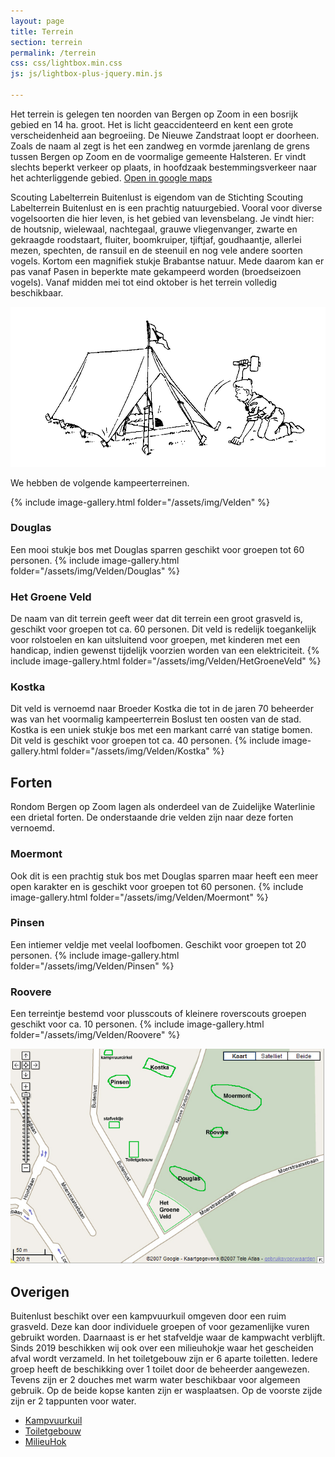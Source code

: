 ```yaml
---
layout: page
title: Terrein
section: terrein
permalink: /terrein
css: css/lightbox.min.css
js: js/lightbox-plus-jquery.min.js

---
```


Het terrein is gelegen ten noorden van Bergen op Zoom in een bosrijk gebied en 14 ha. groot. Het is licht geaccidenteerd en kent een grote verscheidenheid aan begroeiing. De Nieuwe Zandstraat loopt er doorheen. Zoals de naam al zegt is het een zandweg en vormde jarenlang de grens tussen Bergen op Zoom en de voormalige gemeente Halsteren. Er vindt slechts beperkt verkeer op plaats, in hoofdzaak bestemmingsverkeer naar het achterliggende gebied. [Open in google maps](https://www.google.nl/maps/place/Scouting+Labelterrein+BUITENLUST/@51.5150386,4.2963654,15z/data=!4m13!1m7!3m6!1s0x47c46cadaf209da9:0x29060695bcd6164a!2sBuitenlust,+Halsteren!3b1!8m2!3d51.5169899!4d4.3049768!3m4!1s0x47c41334ebbdcd15:0xee193dfa9d4103e9!8m2!3d51.5125249!4d4.3058154?hl=nl)

Scouting Labelterrein Buitenlust is eigendom van de Stichting Scouting Labelterrein Buitenlust en is een prachtig natuurgebied. Vooral voor diverse vogelsoorten die hier leven, is het gebied van levensbelang. Je vindt hier: de houtsnip, wielewaal, nachtegaal, grauwe vliegenvanger, zwarte en gekraagde roodstaart, fluiter, boomkruiper, tjiftjaf, goudhaantje, allerlei mezen, spechten, de ransuil en de steenuil en nog vele andere soorten vogels. Kortom een magnifiek stukje Brabantse natuur. Mede daarom kan er pas vanaf Pasen in beperkte mate gekampeerd worden (broedseizoen vogels). Vanaf midden mei tot eind oktober is het terrein volledig beschikbaar.

![tent](/assets/img/tent.gif)

We hebben de volgende kampeerterreinen.

{% include image-gallery.html folder="/assets/img/Velden" %}

### Douglas
  Een mooi stukje bos met Douglas sparren geschikt voor groepen tot 60 personen.
{% include image-gallery.html folder="/assets/img/Velden/Douglas" %}

### Het Groene Veld
  De naam van dit terrein geeft weer dat dit terrein een groot grasveld is, geschikt voor groepen tot ca. 60 personen. Dit veld is redelijk toegankelijk voor rolstoelen en kan uitsluitend voor groepen, met kinderen met een handicap, indien gewenst tijdelijk voorzien worden van een elektriciteit.
  {% include image-gallery.html folder="/assets/img/Velden/HetGroeneVeld" %}

### Kostka
Dit veld is vernoemd naar Broeder Kostka die tot in de jaren 70 beheerder was van het voormalig kampeerterrein Boslust ten oosten van de stad.
Kostka is een uniek stukje bos met een markant carré van statige bomen. Dit veld is geschikt voor groepen tot ca. 40 personen.
{% include image-gallery.html folder="/assets/img/Velden/Kostka" %}

## Forten
Rondom Bergen op Zoom lagen als onderdeel van de Zuidelijke Waterlinie een drietal forten. De onderstaande drie velden zijn naar deze forten vernoemd.

### Moermont
Ook dit is een prachtig stuk bos met Douglas sparren maar heeft een meer open karakter en is geschikt voor groepen tot 60 personen.
{% include image-gallery.html folder="/assets/img/Velden/Moermont" %}

### Pinsen
Een intiemer veldje met veelal loofbomen. Geschikt voor groepen tot 20 personen.
{% include image-gallery.html folder="/assets/img/Velden/Pinsen" %}

### Roovere
Een terreintje bestemd voor plusscouts of kleinere roverscouts groepen geschikt voor ca. 10 personen.
{% include image-gallery.html folder="/assets/img/Velden/Roovere" %}

![terrein overzicht](../assets/img/overzichtskaart.jpg)

## Overigen
Buitenlust beschikt over een kampvuurkuil omgeven door een ruim grasveld. Deze kan door individuele groepen of voor gezamenlijke vuren gebruikt worden.
Daarnaast is er het stafveldje waar de kampwacht verblijft.
Sinds 2019 beschikken wij ook over een milieuhokje waar het gescheiden afval wordt verzameld.
In het toiletgebouw zijn er 6 aparte toiletten. Iedere groep heeft de beschikking over 1 toilet door de beheerder aangewezen. Tevens zijn er 2 douches met warm water beschikbaar voor algemeen gebruik. Op de beide kopse kanten zijn er wasplaatsen. Op de voorste zijde zijn er 2 tappunten voor water.

- [Kampvuurkuil](../assets/img/kampvuurkuil.jpg)
- [Toiletgebouw](../assets/img/Velden/image00013.jpeg)
- [MilieuHok](../assets/img/IMG-20190624-WA0000.jpg)
  